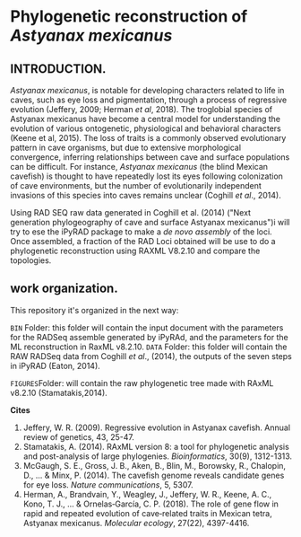 # Phylogenetic reconstruction of *Astyanax mexicanus*

## INTRODUCTION.

*Astyanax mexicanus*, is notable for developing characters related to life in caves, such as eye loss and pigmentation, through a process of regressive evolution (Jeffery, 2009; Herman *et al*, 2018). The troglobial species of Astyanax mexicanus have become a central model for understanding the evolution of various ontogenetic, physiological and behavioral characters (Keene et al, 2015). The loss of traits is a commonly observed evolutionary pattern in cave organisms, but due to extensive morphological convergence, inferring relationships between cave and surface populations can be difficult. For instance, *Astyanax mexicanus* (the blind Mexican cavefish) is thought to have repeatedly lost its eyes following colonization of cave environments, but the number of evolutionarily independent invasions of this species into caves remains unclear (Coghill *et al*., 2014).

Using RAD SEQ raw data generated in Coghill et al. (2014) ("Next generation phylogeography of cave and surface Astyanax mexicanus")i will try to ese the iPyRAD package to make a *de novo assembly* of the loci. Once assembled, a fraction of the RAD Loci obtained will be use to do a phylogenetic reconstruction using RAXML V8.2.10 and compare the topologies. 

## work organization.

This repository it's organized in the next way:

`BIN` Folder: this folder will contain the input document with the parameters for the RADSeq assemble generated by iPyRAd, and the parameters for the ML reconstruction in RaxML v8.2.10.
`DATA` Folder: this folder will contain the RAW RADSeq data from Coghill *et al*., (2014), the outputs of the seven steps in iPyRAD (Eaton, 2014).

`FIGURES`Folder: will contain the raw phylogenetic tree made with RAxML v8.2.10 (Stamatakis,2014).

**Cites**

1) Jeffery, W. R. (2009). Regressive evolution in Astyanax cavefish. Annual review of genetics, 43, 25-47.
2) Stamatakis, A. (2014). RAxML version 8: a tool for phylogenetic analysis and post-analysis of large phylogenies. *Bioinformatics*, 30(9), 1312-1313.
3) McGaugh, S. E., Gross, J. B., Aken, B., Blin, M., Borowsky, R., Chalopin, D., ... & Minx, P. (2014). The cavefish genome reveals candidate genes for eye loss. *Nature communications*, 5, 5307.
4) Herman, A., Brandvain, Y., Weagley, J., Jeffery, W. R., Keene, A. C., Kono, T. J., ... & Ornelas‐García, C. P. (2018). The role of gene flow in rapid and repeated evolution of cave‐related traits in Mexican tetra, Astyanax mexicanus. *Molecular ecology*, 27(22), 4397-4416.
